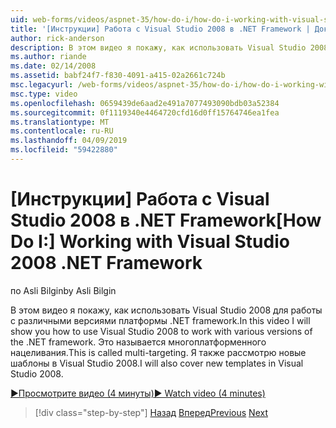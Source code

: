 ```yaml
---
uid: web-forms/videos/aspnet-35/how-do-i/how-do-i-working-with-visual-studio-2008-net-framework
title: '[Инструкции] Работа с Visual Studio 2008 в .NET Framework | Документация Майкрософт'
author: rick-anderson
description: В этом видео я покажу, как использовать Visual Studio 2008 для работы с различными версиями платформы .NET framework. Это называется многоплатформенного нацеливания. Я также будет...
ms.author: riande
ms.date: 02/14/2008
ms.assetid: babf24f7-f830-4091-a415-02a2661c724b
msc.legacyurl: /web-forms/videos/aspnet-35/how-do-i/how-do-i-working-with-visual-studio-2008-net-framework
msc.type: video
ms.openlocfilehash: 0659439de6aad2e491a7077493090bdb03a52384
ms.sourcegitcommit: 0f1119340e4464720cfd16d0ff15764746ea1fea
ms.translationtype: MT
ms.contentlocale: ru-RU
ms.lasthandoff: 04/09/2019
ms.locfileid: "59422880"
---
```

# <a name="how-do-i-working-with-visual-studio-2008-net-framework"></a><span data-ttu-id="05623-105">[Инструкции] Работа с Visual Studio 2008 в .NET Framework</span><span class="sxs-lookup"><span data-stu-id="05623-105">[How Do I:] Working with Visual Studio 2008 .NET Framework</span></span>

<span data-ttu-id="05623-106">по Asli Bilgin</span><span class="sxs-lookup"><span data-stu-id="05623-106">by Asli Bilgin</span></span>

<span data-ttu-id="05623-107">В этом видео я покажу, как использовать Visual Studio 2008 для работы с различными версиями платформы .NET framework.</span><span class="sxs-lookup"><span data-stu-id="05623-107">In this video I will show you how to use Visual Studio 2008 to work with various versions of the .NET framework.</span></span> <span data-ttu-id="05623-108">Это называется многоплатформенного нацеливания.</span><span class="sxs-lookup"><span data-stu-id="05623-108">This is called multi-targeting.</span></span> <span data-ttu-id="05623-109">Я также рассмотрю новые шаблоны в Visual Studio 2008.</span><span class="sxs-lookup"><span data-stu-id="05623-109">I will also cover new templates in Visual Studio 2008.</span></span>

[<span data-ttu-id="05623-110">&#9654;Просмотрите видео (4 минуты)</span><span class="sxs-lookup"><span data-stu-id="05623-110">&#9654; Watch video (4 minutes)</span></span>](https://channel9.msdn.com/Blogs/ASP-NET-Site-Videos/how-do-i-working-with-visual-studio-2008-net-framework)

> [!div class="step-by-step"]
> <span data-ttu-id="05623-111">[Назад](how-do-i-cascading-style-sheets-in-visual-studio-2008.md)
> [Вперед](how-do-i-adding-elements-to-a-css-file-and-create-new-css-on-the-fly.md)</span><span class="sxs-lookup"><span data-stu-id="05623-111">[Previous](how-do-i-cascading-style-sheets-in-visual-studio-2008.md)
[Next](how-do-i-adding-elements-to-a-css-file-and-create-new-css-on-the-fly.md)</span></span>
